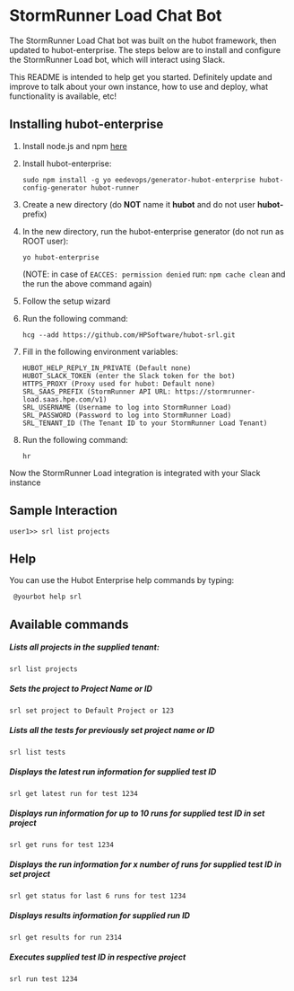 # StormRunner Load Chat Bot

The StormRunner Load Chat bot was built on the hubot framework, then updated to hubot-enterprise. The steps below are to install and configure the StormRunner Load bot, which will interact using Slack.

This README is intended to help get you started. Definitely update and improve to talk about your own instance, how to use and deploy, what functionality is available, etc!

## Installing hubot-enterprise

1. Install node.js and npm [here](https://nodejs.org/en/download/package-manager/)

2. Install hubot-enterprise:

   `sudo npm install -g yo eedevops/generator-hubot-enterprise hubot-config-generator hubot-runner`

3. Create a new directory (do **NOT** name it **hubot** and do not user **hubot-** prefix)

4. In the new directory, run the hubot-enterprise generator (do not run as ROOT user):

   `yo hubot-enterprise`

   (NOTE: in case of `EACCES: permission denied` run: `npm cache clean` and the run the above command again)

5. Follow the setup wizard

6. Run the following command:

    `hcg --add https://github.com/HPSoftware/hubot-srl.git`

7. Fill in the following environment variables:
    ```
    HUBOT_HELP_REPLY_IN_PRIVATE (Default none)
    HUBOT_SLACK_TOKEN (enter the Slack token for the bot)
    HTTPS_PROXY (Proxy used for hubot: Default none)
    SRL_SAAS_PREFIX (StormRunner API URL: https://stormrunner-load.saas.hpe.com/v1)
    SRL_USERNAME (Username to log into StormRunner Load)
    SRL_PASSWORD (Password to log into StormRunner Load)
    SRL_TENANT_ID (The Tenant ID to your StormRunner Load Tenant)
    ```

8. Run the following command:

   `hr`

Now the StormRunner Load integration is integrated with your Slack instance

## Sample Interaction
```
user1>> srl list projects
```

## Help
You can use the Hubot Enterprise help commands by typing:

` @yourbot help srl`

## Available commands

##### Lists all projects in the supplied tenant:
    srl list projects

##### Sets the project to Project Name or ID
    srl set project to Default Project or 123

##### Lists all the tests for previously set project name or ID
    srl list tests

##### Displays the latest run information for supplied test ID
    srl get latest run for test 1234

##### Displays run information for up to 10 runs for supplied test ID in set project
    srl get runs for test 1234

##### Displays the run information for x number of runs for supplied test ID in set project
    srl get status for last 6 runs for test 1234

##### Displays results information for supplied run ID
    srl get results for run 2314

##### Executes supplied test ID in respective project
    srl run test 1234
